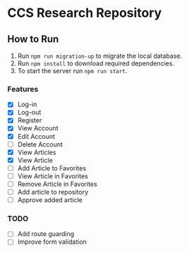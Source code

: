 # CCS Research Repository

## How to Run

1. Run `npm run migration-up` to migrate the local database.
2. Run `npm install` to download required dependencies.
3. To start the server run `npm run start`.

### Features

- [x] Log-in
- [x] Log-out
- [x] Register
- [x] View Account
- [x] Edit Account
- [ ] Delete Account
- [x] View Articles
- [x] View Article
- [ ] Add Article to Favorites
- [ ] View Article in Favorites
- [ ] Remove Article in Favorites
- [ ] Add article to repository
- [ ] Approve added article

### TODO

- [ ] Add route guarding
- [ ] Improve form validation
